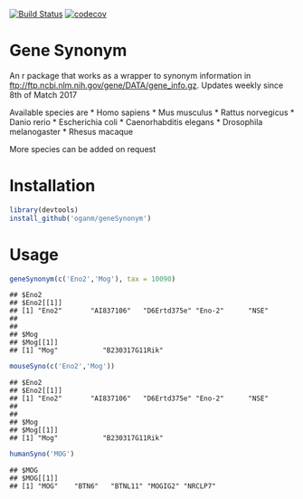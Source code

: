 
[![Build Status](https://travis-ci.org/oganm/geneSynonym.svg?branch=master)](https://travis-ci.org/oganm/geneSynonym) [![codecov](https://codecov.io/gh/oganm/geneSynonym/branch/master/graph/badge.svg)](https://codecov.io/gh/oganm/geneSynonym)

Gene Synonym
============

An r package that works as a wrapper to synonym information in <ftp://ftp.ncbi.nlm.nih.gov/gene/DATA/gene_info.gz>. Updates weekly since 8th of Match 2017

Available species are \* Homo sapiens \* Mus musculus \* Rattus norvegicus \* Danio rerio \* Escherichia coli \* Caenorhabditis elegans \* Drosophila melanogaster \* Rhesus macaque

More species can be added on request

Installation
============

``` r
library(devtools)
install_github('oganm/geneSynonym')
```

Usage
=====

``` r
geneSynonym(c('Eno2','Mog'), tax = 10090)
```

    ## $Eno2
    ## $Eno2[[1]]
    ## [1] "Eno2"       "AI837106"   "D6Ertd375e" "Eno-2"      "NSE"       
    ## 
    ## 
    ## $Mog
    ## $Mog[[1]]
    ## [1] "Mog"           "B230317G11Rik"

``` r
mouseSyno(c('Eno2','Mog'))
```

    ## $Eno2
    ## $Eno2[[1]]
    ## [1] "Eno2"       "AI837106"   "D6Ertd375e" "Eno-2"      "NSE"       
    ## 
    ## 
    ## $Mog
    ## $Mog[[1]]
    ## [1] "Mog"           "B230317G11Rik"

``` r
humanSyno('MOG')
```

    ## $MOG
    ## $MOG[[1]]
    ## [1] "MOG"    "BTN6"   "BTNL11" "MOGIG2" "NRCLP7"
